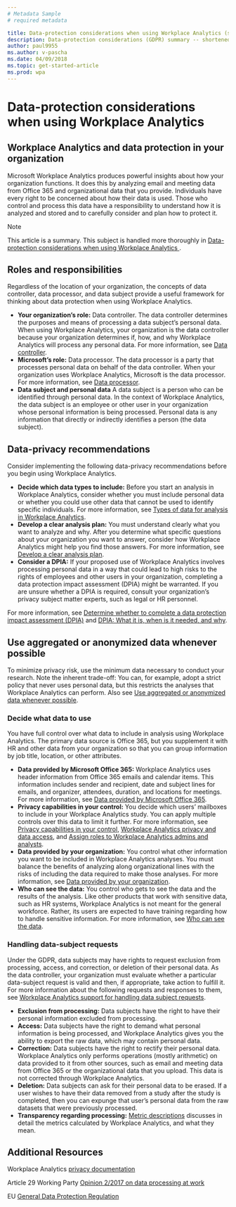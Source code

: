 ```yaml
---
# Metadata Sample
# required metadata

title: Data-protection considerations when using Workplace Analytics (short) 
description: Data-protection considerations (GDPR) summary -- shortened version
author: paul9955
ms.author: v-pascha
ms.date: 04/09/2018
ms.topic: get-started-article
ms.prod: wpa
---
```


# Data-protection considerations when using Workplace Analytics 

## Workplace Analytics and data protection in your organization

Microsoft Workplace Analytics produces powerful insights about how your organization functions. It does this by analyzing email and meeting data from Office 365 and organizational data that you provide. Individuals have every right to be concerned about how their data is used. Those who control and process this data have a responsibility to understand how it is analyzed and stored and to carefully consider and plan how to protect it. 

> [!Note] 
> This article is a summary. This subject is handled more thoroughly in [Data-protection considerations when using Workplace Analytics ](Data-protection-considerations.md).

## Roles and responsibilities

Regardless of the location of your organization, the concepts of data controller, data processor, and data subject provide a useful framework for thinking about data protection when using Workplace Analytics.
 * **Your organization’s role:** Data controller. The data controller determines the purposes and means of processing a data subject’s personal data. When using Workplace Analytics, your organization is the data controller because your organization determines if, how, and why Workplace Analytics will process any personal data. For more information, see [Data controller](Data-protection-considerations.md#your-organizations-role-data-controller). 
 * **Microsoft’s role:** Data processor. The data processor is a party that processes personal data on behalf of the data controller. When your organization uses Workplace Analytics, Microsoft is the data processor. For more information, see [Data processor](Data-protection-considerations.md#microsofts-role-data-processor).
 * **Data subject and personal data** A data subject is a person who can be identified through personal data. In the context of Workplace Analytics, the data subject is an employee or other user in your organization whose personal information is being processed. Personal data is any information that directly or indirectly identifies a person (the data subject).

## Data-privacy recommendations

Consider implementing the following data-privacy recommendations before you begin using Workplace Analytics.
 * **Decide which data types to include:** Before you start an analysis in Workplace Analytics, consider whether you must include personal data or whether you could use other data that cannot be used to identify specific individuals. For more information, see [Types of data for analysis in Workplace Analytics](Data-protection-considerations.md#types-of-data-for-analysis-in-workplace-analytics). 
 * **Develop a clear analysis plan:** You must understand clearly what you want to analyze and why. After you determine what specific questions about your organization you want to answer, consider how Workplace Analytics might help you find those answers. For more information, see [Develop a clear analysis plan](Data-protection-considerations.md#develop-a-clear-analysis-plan).
 * **Consider a DPIA:** If your proposed use of Workplace Analytics involves processing personal data in a way that could lead to high risks to the rights of employees and other users in your organization, completing a data protection impact assessment (DPIA) might be warranted. If you are unsure whether a DPIA is required, consult your organization’s privacy subject matter experts, such as legal or HR personnel. 

For more information, see [Determine whether to complete a data protection impact assessment (DPIA)](Data-protection-considerations.md#determine-whether-to-complete-a-data-protection-impact-assessment-dpia) and [DPIA: What it is, when is it needed, and why](https://eugdprcompliant.com/dpia-guidelines/). 

## Use aggregated or anonymized data whenever possible

To minimize privacy risk, use the minimum data necessary to conduct your research. Note the inherent trade-off: You can, for example, adopt a strict policy that never uses personal data, but this restricts the analyses that Workplace Analytics can perform. Also see [Use aggregated or anonymized data whenever possible](Data-protection-considerations.md#use-aggregated-or-anonymized-data-whenever-possible).

### Decide what data to use 

You have full control over what data to include in analysis using Workplace Analytics. The primary data source is Office 365, but you supplement it with HR and other data from your organization so that you can group information by job title, location, or other attributes.
 * **Data provided by Microsoft Office 365:** Workplace Analytics uses header information from Office 365 emails and calendar items. This information includes sender and recipient, date and subject lines for emails, and organizer, attendees, duration, and locations for meetings. For more information, see [Data provided by Microsoft Office 365](Data-protection-considerations.md#data-provided-by-microsoft-office-365).
 * **Privacy capabilities in your control:** You decide which users’ mailboxes to include in your Workplace Analytics study. You can apply multiple controls over this data to limit it further. For more information, see [Privacy capabilities in your control](Data-protection-considerations.md#privacy-capabilities-in-your-control), [Workplace Analytics privacy and data access](../Overview/Privacy-And-Data-Access.md), and [Assign roles to Workplace Analytics admins and analysts](../Setup/Set-up-Workplace-Analytics.md#step-three-assign-roles-to-workplace-analytics-admins-and-analysts).
 * **Data provided by your organization:** You control what other information you want to be included in Workplace Analytics analyses. You must balance the benefits of analyzing along organizational lines with the risks of including the data required to make those analyses. For more information, see [Data provided by your organization](Data-protection-considerations.md#data-provided-by-your-organization).
 * **Who can see the data:** You control who gets to see the data and the results of the analysis. Like other products that work with sensitive data, such as HR systems, Workplace Analytics is not meant for the general workforce. Rather, its users are expected to have training regarding how to handle sensitive information. For more information, see [Who can see the data](Data-protection-considerations.md#who-can-see-the-data).

### Handling data-subject requests

Under the GDPR, data subjects may have rights to request exclusion from processing, access, and correction, or deletion of their personal data. As the data controller, your organization must evaluate whether a particular data-subject request is valid and then, if appropriate, take action to fulfill it. 
For more information about the following requests and responses to them, see [Workplace Analytics support for handling data subject requests](Data-protection-considerations.md#workplace-analytics-support-for-handling-data-subject-requests). 
 * **Exclusion from processing:** Data subjects have the right to have their personal information excluded from processing.
 * **Access:** Data subjects have the right to demand what personal information is being processed, and Workplace Analytics gives you the ability to export the raw data, which may contain personal data.
 * **Correction:** Data subjects have the right to rectify their personal data. Workplace Analytics only performs operations (mostly arithmetic) on data provided to it from other sources, such as email and meeting data from Office 365 or the organizational data that you upload. This data is not corrected through Workplace Analytics. 
 * **Deletion:** Data subjects can ask for their personal data to be erased. If a user wishes to have their data removed from a study after the study is completed, then you can expunge that user’s personal data from the raw datasets that were previously processed.
 * **Transparency regarding processing:** [Metric descriptions](../Use/metric-definitions.md) discusses in detail the metrics calculated by Workplace Analytics, and what they mean. 

## Additional Resources

Workplace Analytics [privacy documentation](../Overview/Privacy-And-Data-Access.md)

Article 29 Working Party [Opinion 2/2017 on data processing at work](http://ec.europa.eu/newsroom/document.cfm?doc_id=4563)

EU [General Data Protection Regulation](http://eur-lex.europa.eu/legal-content/EN/TXT/?uri=uriserv:OJ.L_.2016.119.01.0001.01.ENG&toc=OJ:L:2016:119:TOC)







